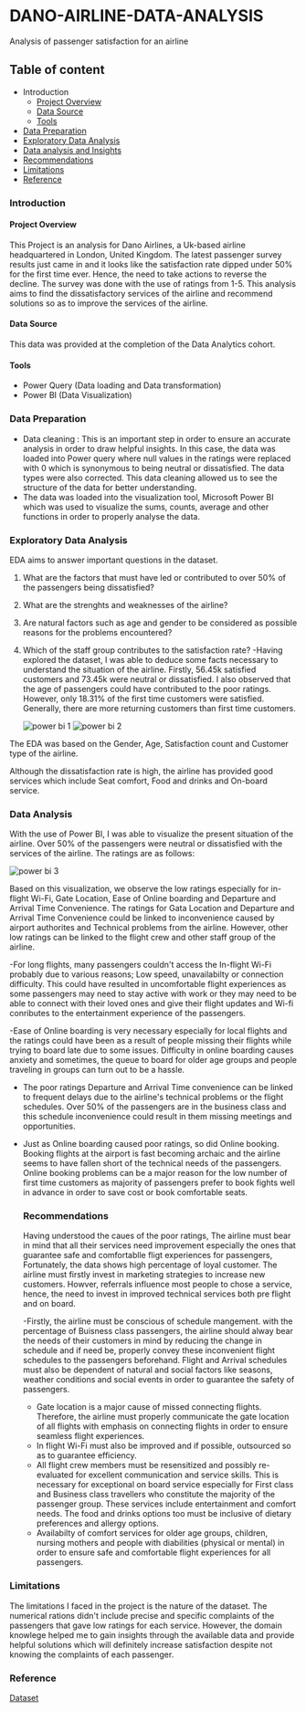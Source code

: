 # DANO-AIRLINE-DATA-ANALYSIS
Analysis of passenger satisfaction for an airline
## Table of content
- Introduction
  - [Project Overview](#project-overview)
  - [Data Source](#data-source)
  - [Tools](#tools)
- [Data Preparation](#data-preparation)
- [Exploratory Data Analysis](#exploratory-data-analysis)
- [Data analysis and Insights](#data-analysis)
- [Recommendations](#recommendations)
- [Limitations](#limitations)
- [Reference](#reference)

### Introduction
#### Project Overview
This Project is an analysis for Dano Airlines, a Uk-based airline headquartered in London, United Kingdom. The latest passenger survey results just came in and it looks
like the satisfaction rate dipped under 50% for the first time ever. Hence, the need to take actions to reverse the decline. The survey was done with the use of ratings from 1-5. This analysis aims to find the dissatisfactory services of the airline and recommend solutions so as to improve the services of the airline.

#### Data Source
This data was provided at the completion of the Data Analytics cohort.

#### Tools
- Power Query (Data loading and Data transformation)
- Power BI (Data Visualization)
  
### Data Preparation
- Data cleaning : This is an important step in order to ensure an accurate analysis in order to draw helpful insights. In this case, the data was loaded into Power query where null values in the ratings were replaced with 0 which is synonymous to being neutral or dissatisfied. The data types were also corrected. This data cleaning allowed us to see the structure of the data for better understanding.
- The data was loaded into the visualization tool, Microsoft Power BI which was used to visualize the sums, counts, average and other functions in order to properly analyse the data.
  
### Exploratory Data Analysis 
EDA aims to answer important questions in the dataset.
1. What are the factors that must have led or contributed to over 50% of the passengers being dissatisfied?
2. What are the strenghts and weaknesses of the airline?
3. Are natural factors such as age and gender to be considered as possible reasons for the problems encountered?
4. Which of the staff group contributes to the satisfaction rate?
  -Having explored the dataset, I was able to deduce some facts necessary to understand the situation of the airline. Firstly, 56.45k satisfied customers and 73.45k were neutral or dissatisfied. I also observed that the age of passengers could have contributed to the poor ratings. However, only 18.31% of the first time customers were satisfied. Generally, there are more returning customers than first time customers.

     ![power bi 1](https://github.com/Follaetal/DANO-AIRLINE-DATA-ANALYSIS/assets/148357576/c7890780-37b6-4ea5-b060-7aa86a40475e)
![power bi 2](https://github.com/Follaetal/DANO-AIRLINE-DATA-ANALYSIS/assets/148357576/43d1f101-4753-4abe-990a-4e20f855705f)

The EDA was based on the Gender, Age, Satisfaction count and Customer type of the airline.

Although the dissatisfaction rate is high, the airline has provided good services which include Seat comfort, Food and drinks and On-board service. 

### Data Analysis
With the use of Power BI, I was able to visualize the present situation of the airline. Over 50% of the passengers were neutral or dissatisfied with the services of the airline. The ratings are as follows:

![power bi 3](https://github.com/Follaetal/DANO-AIRLINE-DATA-ANALYSIS/assets/148357576/2747a7c7-661e-49ae-b4d1-b3a5623fedbd)

Based on this visualization, we observe the low ratings especially for in-flight Wi-Fi, Gate Location, Ease of Online boarding and Departure and Arrival Time Convenience. The ratings for Gata Location and Departure and Arrival Time Convenience could be linked to inconvenience caused by airport authorites and Technical problems from the airline. However, other low ratings can be linked to the flight crew and other staff group of the airline. 

 -For long flights, many passengers couldn't access the In-flight Wi-Fi probably due to various reasons; Low speed, unavailabilty or connection difficulty. This could have resulted in uncomfortable flight experiences as some passengers may need to stay active with work or they may need to be able to connect with their loved ones and give their flight updates and Wi-fi conributes to the entertainment experience of the passengers.

 -Ease of Online boarding is very necessary especially for local flights and the ratings could have been as a result of people missing their flights while trying to board late due to some issues. Difficulty in online boarding causes anxiety and sometimes, the queue to board for older age groups and people traveling in groups can turn out to be a hassle. 

 - The poor ratings Departure and Arrival Time convenience can be linked to frequent delays due to the airline's technical problems or the flight schedules. Over 50% of the passengers are in the business class and this schedule inconvenience could result in them missing meetings and opportunities.

 - Just as Online boarding caused poor ratings, so did Online booking. Booking flights at the airport is fast becoming archaic and the airline seems to have fallen short of the technical needs of the passengers. Online booking problems can be a major reason for the low number of first time customers as majority of passengers prefer to book fights well in advance in order to save cost or book comfortable seats.

   ### Recommendations
   Having understood the caues of the poor ratings, The airline must bear in mind that all their services need improvement especially the ones that guarantee safe and comfortablle fligt experiences for passengers, Fortunately, the data shows high percentage of loyal customer. The airline must firstly invest in marketing strategies to increase new customers. Howver, referrals influence most people to chose a service, hence, the need to invest in improved technical services both pre flight and on board.

   -Firstly, the airline must be conscious of schedule mangement. with the percentage of Buisness class passengers, the airline should alway bear the needs of their customers in mind by reducing the change in schedule and if need be, properly convey these inconvenient flight schedules to the passengers beforehand. Flight and Arrival schedules must also be dependent of natural and social factors like seasons, weather conditions and social events in order to guarantee the safety of passengers.
   - Gate location is a major cause of missed connecting flights. Therefore, the airline must properly communicate the gate location of all flights with emphasis on connecting flights in order to ensure seamless flight experiences.
   - In flight Wi-Fi must also be improved and if possible, outsourced so as to guarantee efficiency.
   - All flight crew members must be resensitized and possibly re-evaluated for excellent communication and service skills. This is necessary for exceptional on board service especially for First class and Business class travellers who constitute the majority of the passenger group. These services include entertainment and comfort needs. The food and drinks options too must be inclusive of dietary preferences and allergy options.
   - Availabilty of comfort services for older age groups, children, nursing mothers and people with diabilities (physical or mental) in order to ensure safe and comfortable flight experiences for all passengers.

  ### Limitations
  The limitations I faced in the project is the nature of the dataset. The numerical rations didn't include precise and specific complaints of the passengers that gave low ratings for each service. However, the domain knowlege helped me to gain insights through the available data and provide helpful solutions which will definitely increase satisfaction despite not knowing the complaints of each passenger.
    
### Reference
[Dataset](https://docs.google.com/spreadsheets/d/15Kp-2yfQFNRGJPNOkpMwG-OMX8xVZOJ5VL7f35v7sR)
